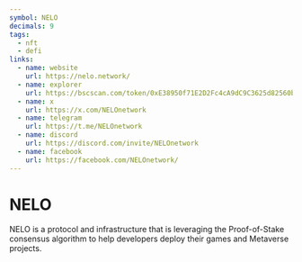 ```yaml
---
symbol: NELO
decimals: 9
tags:
  - nft
  - defi
links:
  - name: website
    url: https://nelo.network/
  - name: explorer
    url: https://bscscan.com/token/0xE38950f71E2D2Fc4cA9dC9C3625d82560b0A5d8F
  - name: x
    url: https://x.com/NELOnetwork
  - name: telegram
    url: https://t.me/NELOnetwork
  - name: discord
    url: https://discord.com/invite/NELOnetwork
  - name: facebook
    url: https://facebook.com/NELOnetwork/
---
```


# NELO

NELO is a protocol and infrastructure that is leveraging the Proof-of-Stake consensus algorithm to help developers deploy their games and Metaverse projects.
